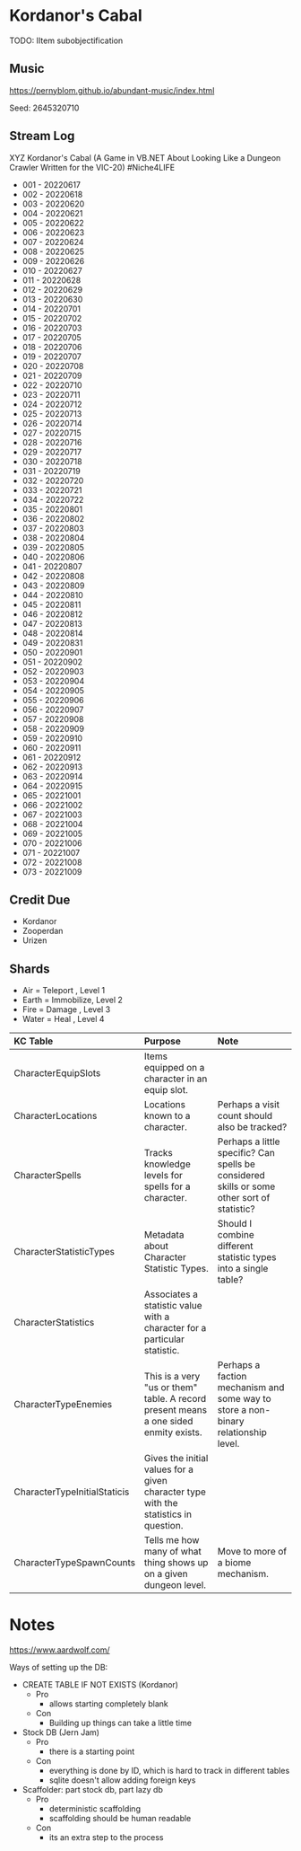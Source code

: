 # Kordanor's Cabal

TODO: IItem subobjectification

## Music
https://pernyblom.github.io/abundant-music/index.html

Seed: 2645320710

## Stream Log

XYZ Kordanor's Cabal (A Game in VB.NET About Looking Like a Dungeon Crawler Written for the VIC-20) #Niche4LIFE

* 001 - 20220617
* 002 - 20220618
* 003 - 20220620
* 004 - 20220621
* 005 - 20220622
* 006 - 20220623
* 007 - 20220624
* 008 - 20220625
* 009 - 20220626
* 010 - 20220627
* 011 - 20220628
* 012 - 20220629
* 013 - 20220630
* 014 - 20220701
* 015 - 20220702
* 016 - 20220703
* 017 - 20220705
* 018 - 20220706
* 019 - 20220707
* 020 - 20220708
* 021 - 20220709
* 022 - 20220710
* 023 - 20220711
* 024 - 20220712
* 025 - 20220713
* 026 - 20220714
* 027 - 20220715
* 028 - 20220716
* 029 - 20220717
* 030 - 20220718
* 031 - 20220719
* 032 - 20220720
* 033 - 20220721
* 034 - 20220722
* 035 - 20220801
* 036 - 20220802
* 037 - 20220803
* 038 - 20220804
* 039 - 20220805
* 040 - 20220806
* 041 - 20220807
* 042 - 20220808
* 043 - 20220809
* 044 - 20220810
* 045 - 20220811
* 046 - 20220812
* 047 - 20220813
* 048 - 20220814
* 049 - 20220831
* 050 - 20220901 
* 051 - 20220902
* 052 - 20220903
* 053 - 20220904
* 054 - 20220905
* 055 - 20220906
* 056 - 20220907
* 057 - 20220908
* 058 - 20220909
* 059 - 20220910
* 060 - 20220911
* 061 - 20220912
* 062 - 20220913
* 063 - 20220914
* 064 - 20220915
* 065 - 20221001
* 066 - 20221002
* 067 - 20221003
* 068 - 20221004
* 069 - 20221005
* 070 - 20221006
* 071 - 20221007
* 072 - 20221008
* 073 - 20221009

## Credit Due

* Kordanor
* Zooperdan
* Urizen

## Shards

* Air   = Teleport  , Level 1
* Earth = Immobilize, Level 2
* Fire  = Damage    , Level 3
* Water = Heal      , Level 4


| **KC Table** | **Purpose** | **Note** |
|:---|:---|:---|
| CharacterEquipSlots | Items equipped on a character in an equip slot. |  |
| CharacterLocations | Locations known to a character. | Perhaps a visit count should also be tracked? |
| CharacterSpells | Tracks knowledge levels for spells for a character. | Perhaps a little specific? Can spells be considered skills or some other sort of statistic? |
| CharacterStatisticTypes | Metadata about Character Statistic Types. | Should I combine different statistic types into a single table? |
| CharacterStatistics | Associates a statistic value with a character for a particular statistic. |  |
| CharacterTypeEnemies | This is a very "us or them" table. A record present means a one sided enmity exists. | Perhaps a faction mechanism and some way to store a non-binary relationship level. |
| CharacterTypeInitialStaticis | Gives the initial values for a given character type with the statistics in question. |  |
| CharacterTypeSpawnCounts | Tells me how many of what thing shows up on a given dungeon level. | Move to more of a biome mechanism. |


# Notes

https://www.aardwolf.com/


Ways of setting up the DB:
* CREATE TABLE IF NOT EXISTS (Kordanor)
    * Pro
        * allows starting completely blank
    * Con
        * Building up things can take a little time
* Stock DB (Jern Jam)
    * Pro
        * there is a starting point
    * Con
        * everything is done by ID, which is hard to track in different tables
        * sqlite doesn't allow adding foreign keys
* Scaffolder: part stock db, part lazy db
    * Pro
        * deterministic scaffolding
        * scaffolding should be human readable
    * Con
        * its an extra step to the process